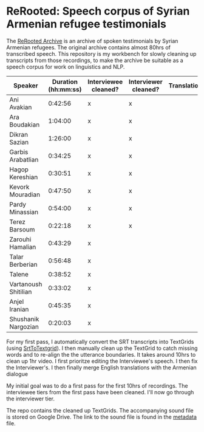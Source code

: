 # ReRooted: Speech corpus of Syrian Armenian refugee testimonials
 
 The [ReRooted Archive](https://www.rerooted.org/) is an archive of spoken testimonials by Syrian Armenian refugees. The original archive contains almost 80hrs of transcribed speech. This repository is my workbench for slowly cleaning up transcripts from those recordings, to make the archive be suitable as a speech corpus for work on linguistics and NLP. 

| Speaker              | Duration (hh:mm:ss) | Interviewee cleaned? | Interviewer cleaned? | Translation? | 
|----------------------|---------------------|----------------------|----------------------|----------------------|
| Ani Avakian          | 0:42:56             | x                    |    x                  |         |
| Ara Boudakian        | 1:04:00             | x                    |     x                  |        |
| Dikran Sazian        | 1:26:00             | x                    |      x              |           |
| Garbis Arabatlian    | 0:34:25             | x                    |   x                |            |
| Hagop Kereshian      | 0:30:51             | x                    |    x              |            |
| Kevork Mouradian     | 0:47:50             | x                    |    x               |            |
| Pardy Minassian      | 0:54:00             | x                    |    x              |             |
| Terez Barsoum        | 0:22:18             | x                    |    x               |            |
| Zarouhi Hamalian     | 0:43:29             | x                    |                   |            |
| Talar Berberian      | 0:56:48             | x                    |                   |            |
| Talene               | 0:38:52             | x                    |                    |           |
| Vartanoush Shitilian | 0:33:02             | x                    |                     |          |
| Anjel Iranian        | 0:45:35             | x                    |                      |         |
| Shushanik Nargozian        | 0:20:03             | x                    |                |               |



For my first pass, I automatically convert the SRT transcripts into TextGrids (using [SrtToTextgrid](https://github.com/rctatman/SrtToTextgrid)). I then manually clean up the TextGrid to catch missing words and to re-align the the utterance boundaries. It takes around 10hrs to clean up 1hr video. I first prioritze editing the Interviewee's speech. I then fix the Interviewer's. I then finally merge English translations with the Armenian dialogue

My initial goal was to do a first pass for the first 10hrs of recordings. The interviewee tiers from the first pass have been cleaned. I'll now go through the interviewer tier.

The repo contains the cleaned up TextGrids. The accompanying sound file is stored on Google Drive. The link to the sound file is found in the [metadata](/metadata.tsv) file.
